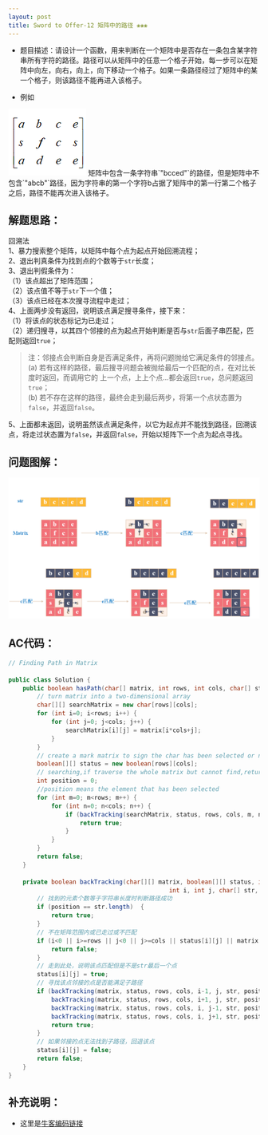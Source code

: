 ```yaml
---
layout: post
title: Sword to Offer-12 矩阵中的路径 ❀❀❀
---
```


* 题目描述：请设计一个函数，用来判断在一个矩阵中是否存在一条包含某字符串所有字符的路径。路径可以从矩阵中的任意一个格子开始，每一步可以在矩阵中向左，向右，向上，向下移动一个格子。如果一条路径经过了矩阵中的某一个格子，则该路径不能再进入该格子。 

* 例如  
<img src="/assets/img/blog/sword-offer-12_example.png">  
矩阵中包含一条字符串`"bcced"`的路径，但是矩阵中不包含`"abcb"`路径，因为字符串的第一个字符b占据了矩阵中的第一行第二个格子之后，路径不能再次进入该格子。


## 解题思路：

回溯法  
1、暴力搜索整个矩阵，以矩阵中每个点为起点开始回溯流程；  
2、退出判真条件为找到点的个数等于`str`长度；  
3、退出判假条件为：  
（1）该点超出了矩阵范围；  
（2）该点值不等于`str`下一个值；    
（3）该点已经在本次搜寻流程中走过；  
4、上面两步没有返回，说明该点满足搜寻条件，接下来：  
（1）将该点的状态标记为已走过；  
（2）递归搜寻，以其四个邻接的点为起点开始判断是否与`str`后面子串匹配，匹配则返回`true`；  
>注：邻接点会判断自身是否满足条件，再将问题抛给它满足条件的邻接点。  
>(a) 若有这样的路径，最后搜寻问题会被抛给最后一个匹配的点，在对比长度时返回，而调用它的
>上一个点，上上个点...都会返回`true`，总问题返回`true`；  
>(b) 若不存在这样的路径，最终会走到最后两步，将第一个点状态置为`false`，并返回`false`。  

5、上面都未返回，说明虽然该点满足条件，以它为起点并不能找到路径，回溯该点，将走过状态置为`false`，并返回`false`，开始以矩阵下一个点为起点寻找。  


## 问题图解：  
  

<center>
    <img src="/assets/img/blog/sword-offer-12.png">
</center>

## AC代码：

```java
// Finding Path in Matrix

public class Solution {
    public boolean hasPath(char[] matrix, int rows, int cols, char[] str) {
        // turn matrix into a two-dimensional array
        char[][] searchMatrix = new char[rows][cols];
        for (int i=0; i<rows; i++) {
            for (int j=0; j<cols; j++) {
                searchMatrix[i][j] = matrix[i*cols+j];
            }
        }
        // create a mark matrix to sign the char has been selected or not
        boolean[][] status = new boolean[rows][cols];
        // searching,if traverse the whole matrix but cannot find,return false
        int position = 0; 
        //position means the element that has been selected
        for (int m=0; m<rows; m++) {
            for (int n=0; n<cols; n++) {
                if (backTracking(searchMatrix, status, rows, cols, m, n, str, position)) {
                    return true;
                }
            }
        }
        return false;
    }
    
    private boolean backTracking(char[][] matrix, boolean[][] status, int rows, int cols, 
                                             int i, int j, char[] str, int position) {
        // 找到的元素个数等于字符串长度时判断路径成功
        if (position == str.length)  { 
            return true;
        }
        // 不在矩阵范围内或已走过或不匹配
        if (i<0 || i>=rows || j<0 || j>=cols || status[i][j] || matrix[i][j]!=str[position]) {
            return false;
        }
        // 走到此处，说明该点匹配但是不是str最后一个点
        status[i][j] = true;
        // 寻找该点邻接的点是否能满足子路径
        if (backTracking(matrix, status, rows, cols, i-1, j, str, position+1)||
            backTracking(matrix, status, rows, cols, i+1, j, str, position+1)||
            backTracking(matrix, status, rows, cols, i, j-1, str, position+1)||
            backTracking(matrix, status, rows, cols, i, j+1, str, position+1)) {
            return true;
        }
        // 如果邻接的点无法找到子路径，回退该点
        status[i][j] = false;
        return false;
    }
}
```

## 补充说明：

* 这里是[牛客编码链接](https://www.nowcoder.com/practice/c61c6999eecb4b8f88a98f66b273a3cc?tpId=13&tqId=11218&tPage=4&rp=1&ru=%2Fta%2Fcoding-interviews&qru=%2Fta%2Fcoding-interviews%2Fquestion-ranking)